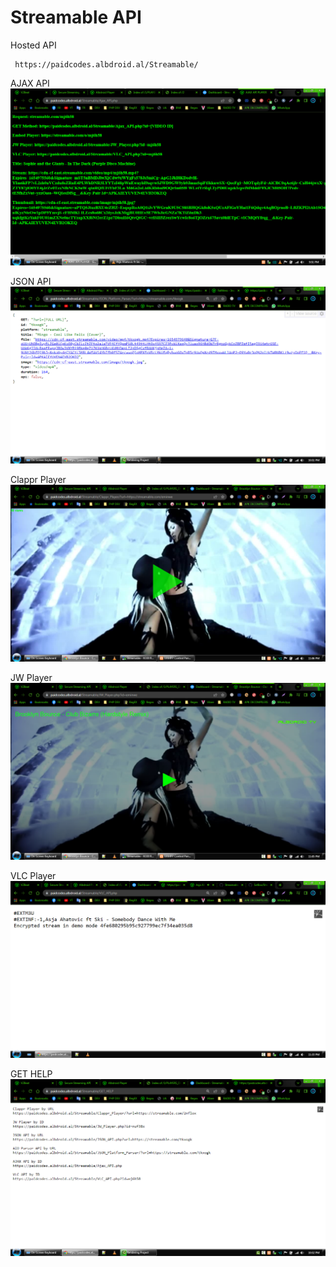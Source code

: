 # Streamable API
Hosted API

     https://paidcodes.albdroid.al/Streamable/


AJAX API
![Logo](https://raw.githubusercontent.com/SxtBox/Streamable_API/Albdroid/Screenshot/AJAX.png?raw=true)

JSON API
![Logo](https://raw.githubusercontent.com/SxtBox/Streamable_API/Albdroid/Screenshot/JSON.png?raw=true)

Clappr Player
![Logo](https://raw.githubusercontent.com/SxtBox/Streamable_API/Albdroid/Screenshot/Clappr_Player.png?raw=true)

JW Player
![Logo](https://raw.githubusercontent.com/SxtBox/Streamable_API/Albdroid/Screenshot/JW_Player.png?raw=true)

VLC Player
![Logo](https://raw.githubusercontent.com/SxtBox/Streamable_API/Albdroid/Screenshot/VLC.png?raw=true)

GET HELP
![Logo](https://raw.githubusercontent.com/SxtBox/Streamable_API/Albdroid/Screenshot/HELP.png?raw=true)
